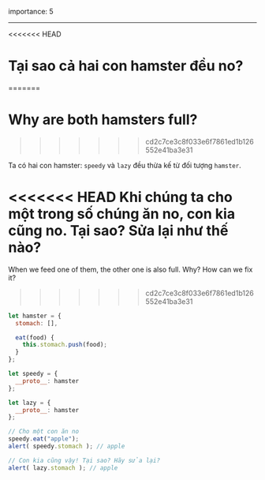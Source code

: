 importance: 5

---

<<<<<<< HEAD
# Tại sao cả hai con hamster đều no?
=======
# Why are both hamsters full?
>>>>>>> cd2c7ce3c8f033e6f7861ed1b126552e41ba3e31

Ta có hai con hamster: `speedy` và `lazy` đều thừa kế từ đối tượng `hamster`. 

<<<<<<< HEAD
Khi chúng ta cho một trong số chúng ăn no, con kia cũng no. Tại sao? Sửa lại như thế nào?
=======
When we feed one of them, the other one is also full. Why? How can we fix it?
>>>>>>> cd2c7ce3c8f033e6f7861ed1b126552e41ba3e31

```js run
let hamster = {
  stomach: [],

  eat(food) {
    this.stomach.push(food);
  }
};

let speedy = {
  __proto__: hamster
};

let lazy = {
  __proto__: hamster
};

// Cho một con ăn no
speedy.eat("apple");
alert( speedy.stomach ); // apple

// Con kia cũng vậy! Tại sao? Hãy sửa lại?
alert( lazy.stomach ); // apple
```

